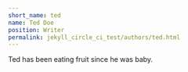 ```yaml
---
short_name: ted
name: Ted Doe
position: Writer
permalink: jekyll_circle_ci_test/authors/ted.html
---
```

Ted has been eating fruit since he was baby.